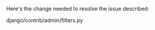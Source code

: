Here's the change needed to resolve the issue described:

<change>
<file change-number-for-this-file="1">django/contrib/admin/filters.py</file>
<original line-count="14" no-ellipsis="true"><![CDATA[
class RelatedOnlyFieldListFilter(RelatedFieldListFilter):
    def field_choices(self, field, request, model_admin):
        pk_qs = model_admin.get_queryset(request).values_list('%s__pk' % self.field_path, flat=True)
        ordering = self.field_admin_ordering(field, request, model_admin)
        return field.get_choices(include_blank=False, limit_choices_to={'pk__in': pk_qs}, ordering=ordering)
]]></original>
<modified no-ellipsis="true"><![CDATA[
class RelatedOnlyFieldListFilter(RelatedFieldListFilter):
    def field_choices(self, field, request, model_admin):
        pk_qs = model_admin.get_queryset(request).distinct().values_list('%s__pk' % self.field_path, flat=True)
        ordering = self.field_admin_ordering(field, request, model_admin)
        return field.get_choices(include_blank=False, limit_choices_to={'pk__in': pk_qs}, ordering=ordering)
]]></modified>
</change>
